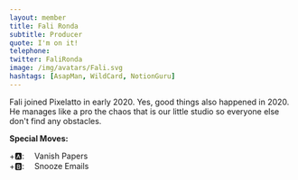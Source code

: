 ```yaml
---
layout: member
title: Fali Ronda
subtitle: Producer
quote: I'm on it!
telephone: 
twitter: FaliRonda
image: /img/avatars/Fali.svg
hashtags: [AsapMan, WildCard, NotionGuru]
---
```


Fali joined Pixelatto in early 2020. Yes, good things also happened in 2020. He manages like a pro the chaos that is our little studio so everyone else don't find any obstacles.

**Special Moves:**

<div class="has-text-left">
    <i class="fas fa-arrow-down" style="transform: rotateZ(-0deg);"></i>
    <i class="fas fa-arrow-down" style="transform: rotateZ(-90deg);"></i>
    <i class="fas fa-arrow-down" style="transform: rotateZ(-180deg);"></i>
    <i class="fas fa-arrow-down" style="transform: rotateZ(-270deg);"></i>
    +🅰: &emsp;Vanish Papers
</div>

<div class="has-text-left">
    <i class="fas fa-arrow-left"></i>
    <i class="fas fa-arrow-left"></i>
    <i class="fas fa-arrow-right"></i>
    <i class="fas fa-arrow-right"></i>
    +🅱: &emsp;Snooze Emails
</div>